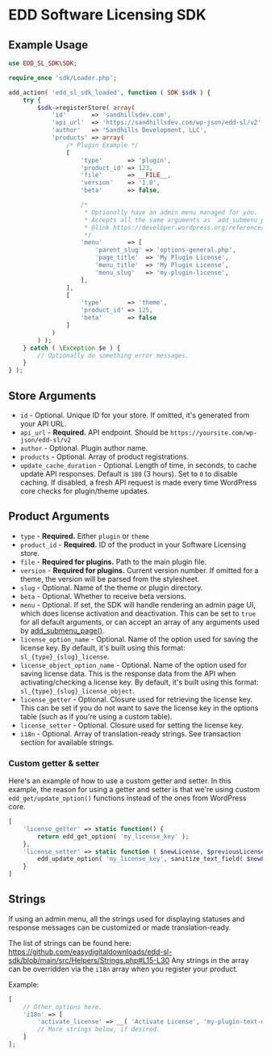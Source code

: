 # EDD Software Licensing SDK

## Example Usage

```php
use EDD_SL_SDK\SDK;

require_once 'sdk/Loader.php';

add_action( 'edd_sl_sdk_loaded', function ( SDK $sdk ) {
	try {
		$sdk->registerStore( array(
			'id'       => 'sandhillsdev.com',
			'api_url'  => 'https://sandhillsdev.com/wp-json/edd-sl/v2',
			'author'   => 'Sandhills Development, LLC',
			'products' => array(
				/* Plugin Example */
				[
					'type'       => 'plugin',
					'product_id' => 123,
					'file'       => __FILE__,
					'version'    => '1.0',
					'beta'       => false,

					/*
					 * Optionally have an admin menu managed for you. 
					 * Accepts all the same arguments as `add_submenu_page()`
					 * @link https://developer.wordpress.org/reference/functions/add_submenu_page/
					 */
					'menu'       => [
						'parent_slug' => 'options-general.php',
						'page_title'  => 'My Plugin License',
						'menu_title'  => 'My Plugin License',
						'menu_slug'   => 'my-plugin-license',
					],
				],
				[
					'type'       => 'theme',
					'product_id' => 125,
					'beta'       => false
				]
			)
		) );
	} catch ( \Exception $e ) {
		// Optionally do something error messages.
	}
} );
```

## Store Arguments

- `id` - Optional. Unique ID for your store. If omitted, it's generated from your API URL.
- `api_url` - **Required.** API endpoint. Should be `https://yoursite.com/wp-json/edd-sl/v2`
- `author` - Optional. Plugin author name.
- `products` - Optional. Array of product registrations.
- `update_cache_duration` - Optional. Length of time, in seconds, to cache update API responses. Default is `180` (3 hours). Set to `0` to disable caching. If disabled, a fresh API request is made every time WordPress core checks for plugin/theme updates.

## Product Arguments

- `type` - **Required.** Either `plugin` or `theme`
- `product_id` - **Required.** ID of the product in your Software Licensing store.
- `file` - **Required for plugins.** Path to the main plugin file.
- `version` - **Required for plugins.** Current version number. If omitted for a theme, the version will be parsed from the stylesheet.
- `slug` - Optional. Name of the theme or plugin directory.
- `beta` - Optional. Whether to receive beta versions.
- `menu` - Optional. If set, the SDK will handle rendering an admin page UI, which does license activation and deactivation. This can be set to `true` for all default arguments, or can accept an array of any arguments used by [add_submenu_page()](https://developer.wordpress.org/reference/functions/add_submenu_page/).
- `license_option_name` - Optional. Name of the option used for saving the license key. By default, it's built using this format: `sl_{type}_{slug}_license`.
- `license_object_option_name` - Optional. Name of the option used for saving license data. This is the response data from the API when activating/checking a license key. By default, it's built using this format: `sl_{type}_{slug}_license_object`.
- `license_getter` - Optional. Closure used for retrieving the license key. This can be set if you do not want to save the license key in the options table (such as if you're using a custom table).
- `license_setter` - Optional. Closure used for setting the license key.
- `i18n` - Optional. Array of translation-ready strings. See transaction section for available strings.

### Custom getter & setter

Here's an example of how to use a custom getter and setter. In this example, the reason for using a getter and setter is that we're using custom `edd_get/update_option()` functions instead of the ones from WordPress core.

```php 
[
    'license_getter' => static function() {
        return edd_get_option( 'my_license_key' );
    },
    'license_setter' => static function ( $newLicense, $previousLicense ) {
        edd_update_option( 'my_license_key', sanitize_text_field( $newLicense ) );
    }
]
```

## Strings

If using an admin menu, all the strings used for displaying statuses and response messages can be customized or made translation-ready.

The list of strings can be found here: https://github.com/easydigitaldownloads/edd-sl-sdk/blob/main/src/Helpers/Strings.php#L15-L30 Any strings in the array can be overridden via the `i18n` array when you register your product.

Example:

```php
[
    // Other options here.
    'i18n' => [
        'activate_license' => __( 'Activate License', 'my-plugin-text-domain' ),
        // More strings below, if desired.
    ] 
];
```
